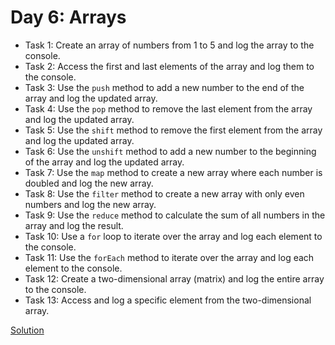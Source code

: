 # Day 6: Arrays

* Task 1: Create an array of numbers from 1 to 5 and log the array to the console.
* Task 2: Access the first and last elements of the array and log them to the console.
* Task 3: Use the `push` method to add a new number to the end of the array and log the updated array.
* Task 4: Use the `pop` method to remove the last element from the array and log the updated array.
* Task 5: Use the `shift` method to remove the first element from the array and log the updated array.
* Task 6: Use the `unshift` method to add a new number to the beginning of the array and log the updated array.
* Task 7: Use the `map` method to create a new array where each number is doubled and log the new array.
* Task 8: Use the `filter` method to create a new array with only even numbers and log the new array.
* Task 9: Use the `reduce` method to calculate the sum of all numbers in the array and log the result.
* Task 10: Use a `for` loop to iterate over the array and log each element to the console.
* Task 11: Use the `forEach` method to iterate over the array and log each element to the console.
* Task 12: Create a two-dimensional array (matrix) and log the entire array to the console.
* Task 13: Access and log a specific element from the two-dimensional array.

[Solution](./Day_6_Solution.js)